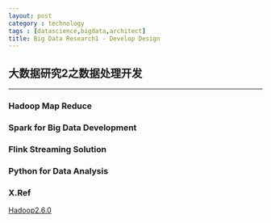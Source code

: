 ```yaml
---
layout: post
category : technology
tags : [datascience,bigdata,architect]
title: Big Data Research1 - Develop Design
---
```


## 大数据研究2之数据处理开发
------------------------------------------------------------

### Hadoop Map Reduce

### Spark for Big Data Development

### Flink Streaming Solution

### Python for Data Analysis















### X.Ref


[Hadoop2.6.0](http://hadoop.apache.org/docs/r2.6.0/)